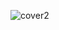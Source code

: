 
![cover2](https://user-images.githubusercontent.com/82065181/189897728-090e0e30-4c8e-4353-9e96-87cafcfedd31.jpg)
